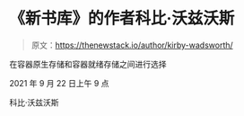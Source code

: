 # 《新书库》的作者科比·沃兹沃斯

> 原文：<https://thenewstack.io/author/kirby-wadsworth/>

在容器原生存储和容器就绪存储之间进行选择

2021 年 9 月 22 日上午 9 点

科比·沃兹沃斯